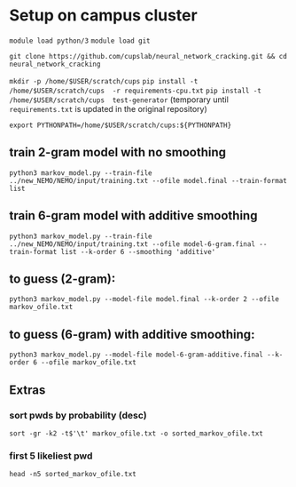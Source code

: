 # Setup on campus cluster
`module load python/3`
`module load git`

`git clone https://github.com/cupslab/neural_network_cracking.git && cd neural_network_cracking`

`mkdir -p /home/$USER/scratch/cups`
`pip install -t /home/$USER/scratch/cups  -r requirements-cpu.txt`
`pip install -t /home/$USER/scratch/cups  test-generator` (temporary until `requirements.txt` is updated in the original repository)

`export PYTHONPATH=/home/$USER/scratch/cups:${PYTHONPATH}`

## train 2-gram model with no smoothing
`python3 markov_model.py --train-file ../new_NEMO/NEMO/input/training.txt --ofile model.final --train-format list`

## train 6-gram model with additive smoothing
`python3 markov_model.py --train-file ../new_NEMO/NEMO/input/training.txt --ofile model-6-gram.final --train-format list --k-order 6 --smoothing 'additive'`

## to guess (2-gram):
`python3 markov_model.py --model-file model.final --k-order 2 --ofile markov_ofile.txt`

## to guess (6-gram) with additive smoothing:
`python3 markov_model.py --model-file model-6-gram-additive.final --k-order 6 --ofile markov_ofile.txt`

## Extras
### sort pwds by probability (desc)
`sort -gr -k2 -t$'\t' markov_ofile.txt -o sorted_markov_ofile.txt`

### first 5 likeliest pwd
`head -n5 sorted_markov_ofile.txt`